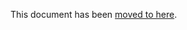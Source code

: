 This document has been [moved to here](https://docs.abp.io/en/abp/latest/UI/AspNetCore/Page-Toolbar-Extensions).